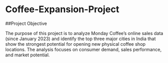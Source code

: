 # Coffee-Expansion-Project

##Project Objective

The purpose of this project is to analyze Monday Coffee’s online sales data (since January 2023) and identify the top three major cities in India that show the strongest potential for opening new physical coffee shop locations. The analysis focuses on consumer demand, sales performance, and market potential.
